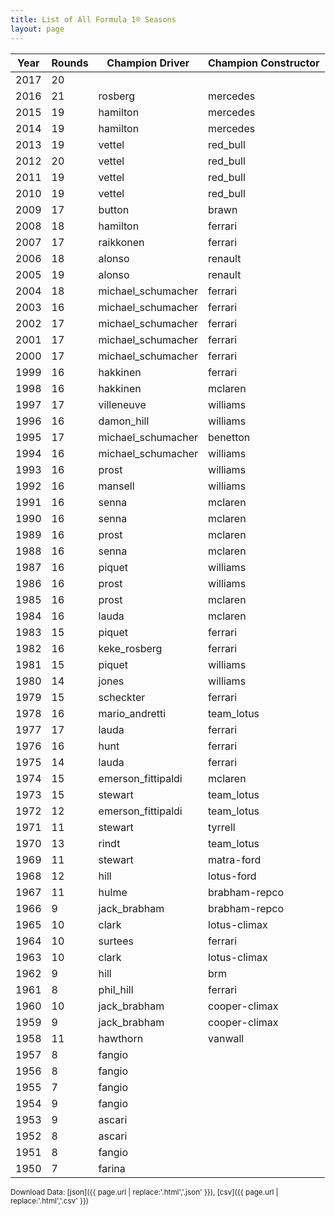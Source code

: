 ```yaml
---
title: List of All Formula 1® Seasons
layout: page
---
```


| Year | Rounds | Champion Driver | Champion Constructor |
|--|--|--|--|
| 2017 | 20 |   |   |
| 2016 | 21 | rosberg | mercedes |
| 2015 | 19 | hamilton | mercedes |
| 2014 | 19 | hamilton | mercedes |
| 2013 | 19 | vettel | red_bull |
| 2012 | 20 | vettel | red_bull |
| 2011 | 19 | vettel | red_bull |
| 2010 | 19 | vettel | red_bull |
| 2009 | 17 | button | brawn |
| 2008 | 18 | hamilton | ferrari |
| 2007 | 17 | raikkonen | ferrari |
| 2006 | 18 | alonso | renault |
| 2005 | 19 | alonso | renault |
| 2004 | 18 | michael_schumacher | ferrari |
| 2003 | 16 | michael_schumacher | ferrari |
| 2002 | 17 | michael_schumacher | ferrari |
| 2001 | 17 | michael_schumacher | ferrari |
| 2000 | 17 | michael_schumacher | ferrari |
| 1999 | 16 | hakkinen | ferrari |
| 1998 | 16 | hakkinen | mclaren |
| 1997 | 17 | villeneuve | williams |
| 1996 | 16 | damon_hill | williams |
| 1995 | 17 | michael_schumacher | benetton |
| 1994 | 16 | michael_schumacher | williams |
| 1993 | 16 | prost | williams |
| 1992 | 16 | mansell | williams |
| 1991 | 16 | senna | mclaren |
| 1990 | 16 | senna | mclaren |
| 1989 | 16 | prost | mclaren |
| 1988 | 16 | senna | mclaren |
| 1987 | 16 | piquet | williams |
| 1986 | 16 | prost | williams |
| 1985 | 16 | prost | mclaren |
| 1984 | 16 | lauda | mclaren |
| 1983 | 15 | piquet | ferrari |
| 1982 | 16 | keke_rosberg | ferrari |
| 1981 | 15 | piquet | williams |
| 1980 | 14 | jones | williams |
| 1979 | 15 | scheckter | ferrari |
| 1978 | 16 | mario_andretti | team_lotus |
| 1977 | 17 | lauda | ferrari |
| 1976 | 16 | hunt | ferrari |
| 1975 | 14 | lauda | ferrari |
| 1974 | 15 | emerson_fittipaldi | mclaren |
| 1973 | 15 | stewart | team_lotus |
| 1972 | 12 | emerson_fittipaldi | team_lotus |
| 1971 | 11 | stewart | tyrrell |
| 1970 | 13 | rindt | team_lotus |
| 1969 | 11 | stewart | matra-ford |
| 1968 | 12 | hill | lotus-ford |
| 1967 | 11 | hulme | brabham-repco |
| 1966 | 9 | jack_brabham | brabham-repco |
| 1965 | 10 | clark | lotus-climax |
| 1964 | 10 | surtees | ferrari |
| 1963 | 10 | clark | lotus-climax |
| 1962 | 9 | hill | brm |
| 1961 | 8 | phil_hill | ferrari |
| 1960 | 10 | jack_brabham | cooper-climax |
| 1959 | 9 | jack_brabham | cooper-climax |
| 1958 | 11 | hawthorn | vanwall |
| 1957 | 8 | fangio |   |
| 1956 | 8 | fangio |   |
| 1955 | 7 | fangio |   |
| 1954 | 9 | fangio |   |
| 1953 | 9 | ascari |   |
| 1952 | 8 | ascari |   |
| 1951 | 8 | fangio |   |
| 1950 | 7 | farina |   |

<small>Download Data: [json]({{ page.url | replace:'.html','.json' }}), [csv]({{ page.url | replace:'.html','.csv' }})</small>
